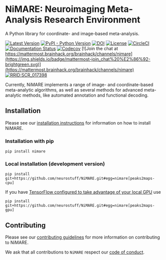 # NiMARE: Neuroimaging Meta-Analysis Research Environment
A Python library for coordinate- and image-based meta-analysis.

[![Latest Version](https://img.shields.io/pypi/v/nimare.svg)](https://pypi.python.org/pypi/nimare/)
[![PyPI - Python Version](https://img.shields.io/pypi/pyversions/nimare.svg)](https://pypi.python.org/pypi/nimare/)
[![DOI](https://zenodo.org/badge/117724523.svg)](https://zenodo.org/badge/latestdoi/117724523)
[![License](https://img.shields.io/badge/License-MIT-blue.svg)](https://opensource.org/licenses/MIT)
[![CircleCI](https://circleci.com/gh/neurostuff/NiMARE.svg?style=shield)](https://circleci.com/gh/neurostuff/NiMARE)
[![Documentation Status](https://readthedocs.org/projects/nimare/badge/?version=latest)](http://nimare.readthedocs.io/en/latest/?badge=latest)
[![Codecov](https://codecov.io/gh/neurostuff/NiMARE/branch/master/graph/badge.svg)](https://codecov.io/gh/neurostuff/nimare)
[![Join the chat at https://mattermost.brainhack.org/brainhack/channels/nimare](https://img.shields.io/badge/mattermost-join_chat%20%E2%86%92-brightgreen.svg)](https://mattermost.brainhack.org/brainhack/channels/nimare)
[![RRID:SCR_017398](https://img.shields.io/badge/RRID-SCR__017398-blue.svg)](https://scicrunch.org/scicrunch/Resources/record/nlx_144509-1/SCR_017398/resolver?q=nimare&l=nimare)

Currently, NiMARE implements a range of image- and coordinate-based meta-analytic algorithms, as well as several methods for advanced meta-analytic methods, like automated annotation and functional decoding.

## Installation

Please see our [installation instructions](https://nimare.readthedocs.io/en/latest/installation.html)
for information on how to install NiMARE.

### Installation with pip
```
pip install nimare
```

### Local installation (development version)
```
pip install git+https://github.com/neurostuff/NiMARE.git#egg=nimare[peaks2maps-cpu]
```
If you have [TensorFlow configured to take advantage of your local GPU](https://www.tensorflow.org/install/) use
```
pip install git+https://github.com/neurostuff/NiMARE.git#egg=nimare[peaks2maps-gpu]
```

## Contributing

Please see our [contributing guidelines](https://github.com/neurostuff/NiMARE/blob/master/CONTRIBUTING.md)
for more information on contributing to NiMARE.

We ask that all contributions to `NiMARE` respect our [code of conduct](https://github.com/neurostuff/NiMARE/blob/master/CODE_OF_CONDUCT.md).

